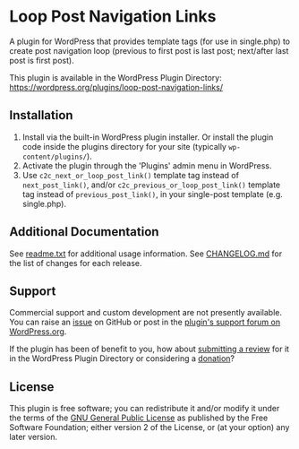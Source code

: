 # Loop Post Navigation Links

A plugin for WordPress that provides template tags (for use in single.php) to create post navigation loop (previous to first post is last post; next/after last post is first post).

This plugin is available in the WordPress Plugin Directory: https://wordpress.org/plugins/loop-post-navigation-links/


## Installation

1. Install via the built-in WordPress plugin installer. Or install the plugin code inside the plugins directory for your site (typically `wp-content/plugins/`).
2. Activate the plugin through the 'Plugins' admin menu in WordPress.
3. Use `c2c_next_or_loop_post_link()` template tag instead of `next_post_link()`, and/or `c2c_previous_or_loop_post_link()` template tag instead of `previous_post_link()`, in your single-post template (e.g. single.php).


## Additional Documentation

See [readme.txt](https://github.com/coffee2code/loop-post-navigation-links/blob/master/readme.txt) for additional usage information. See [CHANGELOG.md](CHANGELOG.md) for the list of changes for each release.


## Support

Commercial support and custom development are not presently available. You can raise an [issue](https://github.com/coffee2code/loop-post-navigation-links/issues) on GitHub or post in the [plugin's support forum on WordPress.org](https://wordpress.org/support/plugin/loop-post-navigation-links/).

If the plugin has been of benefit to you, how about [submitting a review](https://wordpress.org/support/plugin/loop-post-navigation-links/reviews/) for it in the WordPress Plugin Directory or considering a [donation](https://www.paypal.com/cgi-bin/webscr?cmd=_s-xclick&hosted_button_id=6ARCFJ9TX3522)?


## License

This plugin is free software; you can redistribute it and/or modify it under the terms of the [GNU General Public License](https://www.gnu.org/licenses/gpl-2.0.html) as published by the Free Software Foundation; either version 2 of the License, or (at your option) any later version.